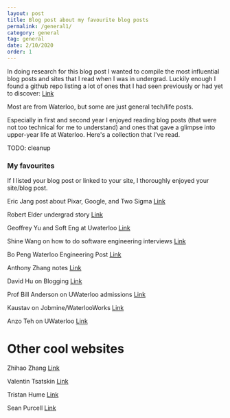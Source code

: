 ```yaml
---
layout: post
title: Blog post about my favourite blog posts
permalink: /general1/
category: general
tag: general
date: 2/10/2020
order: 1
---
```


In doing research for this blog post I wanted to compile the most influential blog posts and sites that I read when I was in undergrad. Luckily enough I found a github repo listing a lot of ones that I had seen previously or had yet to discover: [Link](https://github.com/rudi-c/the-waterloo-blogger)

Most are from Waterloo, but some are just general tech/life posts.

Especially in first and second year I enjoyed reading blog posts (that were not too technical for me to understand) and ones that gave a glimpse into upper-year life at Waterloo. Here's a collection that I've read.

TODO: cleanup

### My favourites
If I listed your blog post or linked to your site, I thoroughly enjoyed your site/blog post.

Eric Jang post about Pixar, Google, and Two Sigma
[Link](https://blog.evjang.com/2016/06/my-internship-experiences-at-pixar.html)

Robert Elder undergrad story
[Link](http://www.robertelder.ca/my-uw-journey/)

Geoffrey Yu and Soft Eng at Uwaterloo
[Link](https://www.geoffreyyu.com/2018/08/06/software-engineering-at-waterloo/)

Shine Wang on how to do software engineering interviews
[Link](http://shinexwang.com/interview-strategy-guide/)

Bo Peng Waterloo Engineering Post
[Link](https://bopeng.io/how-to-get-into-waterloo-engineering)

Anthony Zhang notes
[Link](https://anthony-zhang.me/)

David Hu on Blogging
[Link](http://david-hu.com/2012/09/14/why-interns-should-blog.html)

Prof Bill Anderson on UWaterloo admissions
[Link](https://profbillanderson.com/2018/09/13/chances-for-2019/)

Kaustav on Jobmine/WaterlooWorks
[Link](https://medium.com/@kaustavha/why-i-opted-out-of-uwaterloos-co-op-program-or-why-jobmine-sucks-19b6028b80a3)

Anzo Teh on UWaterloo
[Link](https://anzoteh96.wordpress.com/2018/12/26/the-independence/)

# Other cool websites

Zhihao Zhang
[Link](https://zihao.me/)

Valentin Tsatskin
[Link](https://valentin.tsatsk.in/)

Tristan Hume
[Link](https://thume.ca/)

Sean Purcell
[Link](https://seanp.xyz/)
